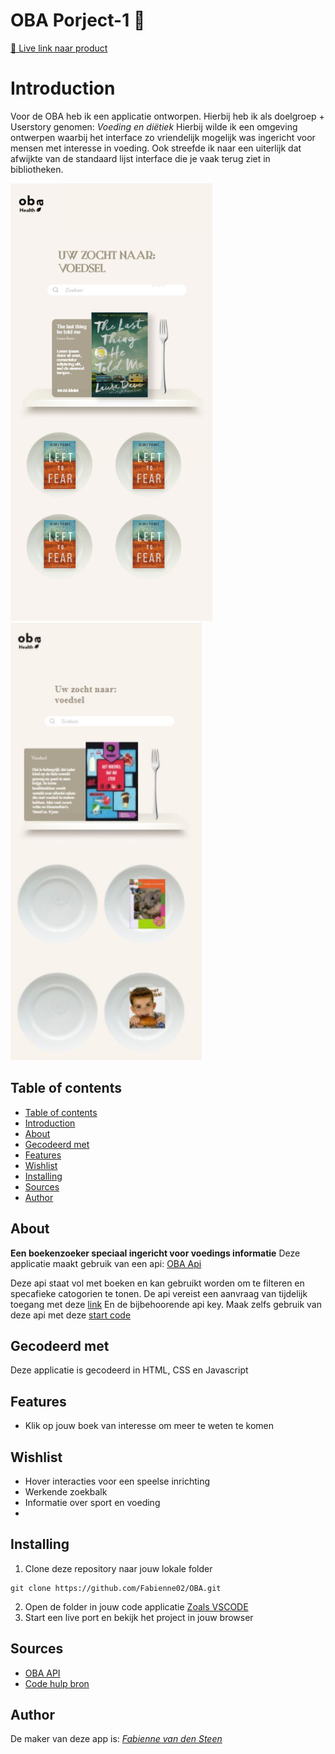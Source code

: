 # OBA Porject-1 📕

[ 📕 Live link naar product](https://Fabienne02.github.io/OBA/index.html)

# Introduction
Voor de OBA heb ik een applicatie ontworpen. Hierbij heb ik als doelgroep + Userstory genomen: <i>Voeding en diëtiek</i>
Hierbij wilde ik een omgeving ontwerpen waarbij het interface zo vriendelijk mogelijk was ingericht voor mensen met interesse in voeding. 
Ook streefde ik naar een uiterlijk dat afwijkte van de standaard lijst interface die je vaak terug ziet in bibliotheken.

<img src="./assets/oba-ontwerp.png" height="700" alt="banner">
<img src="./assets/app-ontwerp.jpg" height="700" alt="banner">

## Table of contents
  - [Table of contents](#table-of-contents)
  - [Introduction](#introduction)
  - [About](#about)
  - [Gecodeerd met](#gecodeerd-met)
  - [Features](#features)
  - [Wishlist](#wishlist)
  - [Installing](#installing)
  - [Sources](#sources)
  - [Author](#author)

## About
**Een boekenzoeker speciaal ingericht voor voedings informatie**
Deze applicatie maakt gebruik van een api: [OBA Api](https://zoeken.oba.nl/api/v1/search/?q=%22voeding%22&refine=true&authorization=16c19e6083308c984c452600134989ba&sort=act_dt_asc&output=json)

Deze api staat vol met boeken en kan gebruikt worden om te filteren en specafieke catogorien te tonen. 
De api vereist een aanvraag van tijdelijk toegang met deze [link](https://cors-anywhere.herokuapp.com/corsdemo)
En de bijbehoorende api key.
Maak zelfs gebruik van deze api met deze [start code](https://github.com/cmda-minor-web/project-1-2021/blob/main/example/oba-api/static/js/app.js)

## Gecodeerd met
Deze applicatie is gecodeerd in HTML, CSS en Javascript

## Features
<ul>
  <li>Klik op jouw boek van interesse om meer te weten te komen</li>
</ul>

## Wishlist
<ul>
  <li>Hover interacties voor een speelse inrichting</li>
  <li>Werkende zoekbalk</li>
  <li>Informatie over sport en voeding<li>
</ul>

## Installing
1. Clone deze repository naar jouw lokale folder
```
git clone https://github.com/Fabienne02/OBA.git
```
2. Open de folder in jouw code applicatie [Zoals VSCODE](https://code.visualstudio.com/Download)
3. Start een live port en bekijk het project in jouw browser

## Sources
- [OBA API](https://zoeken.oba.nl/api/v1/search/?q=%22voeding%22&refine=true&authorization=16c19e6083308c984c452600134989ba&sort=act_dt_asc&output=json)
- [Code hulp bron](https://developer.mozilla.org/en-US/)


## Author
De maker van deze app is: [*Fabienne van den Steen*](https://github.com/Fabienne02)






